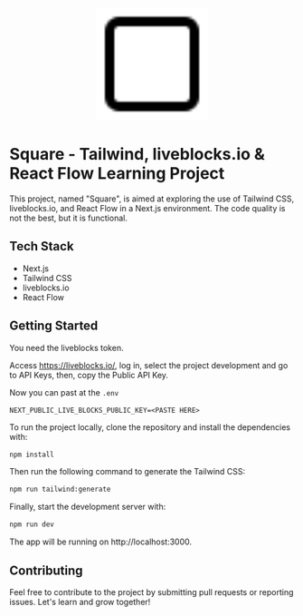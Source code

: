 <p align="center">
  <img src="public/square.svg" alt="Square logo" width="200px" height="200px">
</p>

# Square - Tailwind, liveblocks.io & React Flow Learning Project

This project, named "Square", is aimed at exploring the use of Tailwind CSS, liveblocks.io, and React Flow in a Next.js environment. The code quality is not the best, but it is functional.

## Tech Stack

- Next.js
- Tailwind CSS
- liveblocks.io
- React Flow

## Getting Started

You need the liveblocks token.

Access https://liveblocks.io/, log in, select the project development and go to API Keys, then, copy the Public API Key.

Now you can past at the `.env`

```.env
NEXT_PUBLIC_LIVE_BLOCKS_PUBLIC_KEY=<PASTE HERE>
```

To run the project locally, clone the repository and install the dependencies with:

```bash
npm install
```

Then run the following command to generate the Tailwind CSS:

```bash
npm run tailwind:generate
```

Finally, start the development server with:

```bash
npm run dev
```

The app will be running on http://localhost:3000.

## Contributing

Feel free to contribute to the project by submitting pull requests or reporting issues. Let's learn and grow together!
